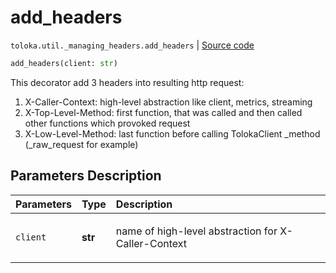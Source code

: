 # add_headers
`toloka.util._managing_headers.add_headers` | [Source code](https://github.com/Toloka/toloka-kit/blob/v0.1.25/src/util/_managing_headers.py#L31)

```python
add_headers(client: str)
```

This decorator add 3 headers into resulting http request:


1) X-Caller-Context: high-level abstraction like client, metrics, streaming
2) X-Top-Level-Method: first function, that was called and then called other functions which provoked request
3) X-Low-Level-Method: last function before calling TolokaClient _method (_raw_request for example)

## Parameters Description

| Parameters | Type | Description |
| :----------| :----| :-----------|
`client`|**str**|<p>name of high-level abstraction for X-Caller-Context</p>
